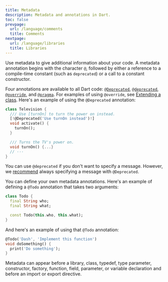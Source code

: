 ```yaml
---
title: Metadata
description: Metadata and annotations in Dart.
toc: false
prevpage:
  url: /language/comments
  title: Comments
nextpage:
  url: /language/libraries
  title: Libraries
---
```



Use metadata to give additional information about your code. A metadata
annotation begins with the character `@`, followed by either a reference
to a compile-time constant (such as `deprecated`) or a call to a
constant constructor.

Four annotations are available to all Dart code: 
[`@Deprecated`][], [`@deprecated`][], [`@override`][], and [`@pragma`][]. 
For examples of using `@override`,
see [Extending a class][].
Here's an example of using the `@Deprecated` annotation:

<?code-excerpt "misc/lib/language_tour/metadata/television.dart (deprecated)" replace="/@Deprecated.*/[!$&!]/g"?>
```dart
class Television {
  /// Use [turnOn] to turn the power on instead.
  [!@Deprecated('Use turnOn instead')!]
  void activate() {
    turnOn();
  }

  /// Turns the TV's power on.
  void turnOn() {...}
  // ···
}
```

You can use `@deprecated` if you don't want to specify a message.
However, we [recommend][dep-lint] always
specifying a message with `@Deprecated`.

You can define your own metadata annotations. Here's an example of
defining a `@Todo` annotation that takes two arguments:

<?code-excerpt "misc/lib/language_tour/metadata/todo.dart"?>
```dart
class Todo {
  final String who;
  final String what;

  const Todo(this.who, this.what);
}
```

And here's an example of using that `@Todo` annotation:

<?code-excerpt "misc/lib/language_tour/metadata/misc.dart (usage)"?>
```dart
@Todo('Dash', 'Implement this function')
void doSomething() {
  print('Do something');
}
```

Metadata can appear before a library, class, typedef, type parameter,
constructor, factory, function, field, parameter, or variable
declaration and before an import or export directive.

[`@Deprecated`]: {{site.dart-api}}/dart-core/Deprecated-class.html
[`@deprecated`]: {{site.dart-api}}/dart-core/deprecated-constant.html
[`@override`]: {{site.dart-api}}/dart-core/override-constant.html
[`@pragma`]: {{site.dart-api}}/dart-core/pragma-class.html
[dep-lint]: /tools/linter-rules/provide_deprecation_message
[Extending a class]: /language/extend